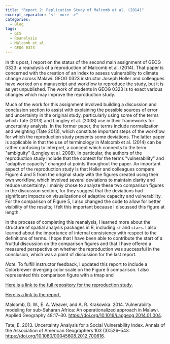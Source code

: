 ```yaml
---
title: "Report 2: Replication Study of Malcomb et al. (2014)"
excerpt_separator: "<!--more-->"
categories:
  - Blog
tags:
  - GIS
  - Reanalysis
  - Malcomb et al.
  - GEOG 0323
---
```


In this post, I report on the status of the second main assignment of GEOG 0323: a reanalysis of a reproduction of Malcomb et al. (2014). That paper is concerned with the creation of an index to assess vulnerability to climate change across Malawi. GEOG 0323 instructor Joseph Holler and colleagues have worked on a manuscript and workflow to reproduce the study, but it is as yet unpublished. The work of students in GEOG 0323 is to exact various changes which may improve the reproduction study.

Much of the work for this assignment involved building a discussion and conclusion section to assist with explaining the possible sources of error and uncertainty in the original study, particularly using some of the terms which Tate (2013) and Longley et al. (2008) use in their frameworks for uncertainty analysis. In the former paper, the terms include normalization and weighting (Tate 2013), which constitute important steps of the workflow for which the reproduction study presents some deviations. The latter paper is applicable in that the use of terminology in Malcomb et al. (2014) can be rather confusing to interpret, a concept which connects to the term "ambiguity" (Longley et al. 2008). In particular, the authors of the reproduction study include that the context for the terms "vulnerability" and "adaptive capacity" changed at points throughout the paper. An important aspect of the reproduction study is that Holler and colleagues compare Figure 4 and 5 from the original study with the figures created using their own workflow, which involved several deviations to maintain clarity and reduce uncertainty. I mainly chose to analyze these two comparison figures in the discussion section, for they suggest that the deviations had significant impacts on visualizations of adaptive capacity and vulnerability. For the comparison of Figure 5, I also changed the code to allow for better visibility of the results; I felt this important because I discussed this figure at length.

In the process of completing this reanalysis, I learned more about the structure of spatial analysis packages in R, including `sf` and `stars`. I also learned about the importance of internal consistency with respect to the definitions of terms. I hope that I have been able to contribute the start of a fruitful discussion on the comparison figures and that I have offered a measured perspective on whether the reproduction was successful in the conclusion, which was a point of discussion for the last report.

*Note*: To fulfill instructor feedback, I updated this report to include a Colorbrewer diverging color scale on the Figure 5 comparison. I also represented this comparison figure with a tmap and 

[Here is a link to the full repository for the reproduction study.](https://github.com/andya17/RPr-Malcomb-2014/)

[Here is a link to the report.](https://andya17.github.io/RPr-Malcomb-2014/) 

Malcomb, D. W., E. A. Weaver, and A. R. Krakowka. 2014. Vulnerability modeling for sub-Saharan Africa: An operationalized approach in Malawi. Applied Geography 48:17–30. <https://doi.org/10.1016/j.apgeog.2014.01.004>.

Tate, E. 2013. Uncertainty Analysis for a Social Vulnerability Index. Annals of the Association of American Geographers 103 (3):526–543. <https://doi.org/10.1080/00045608.2012.700616>.
